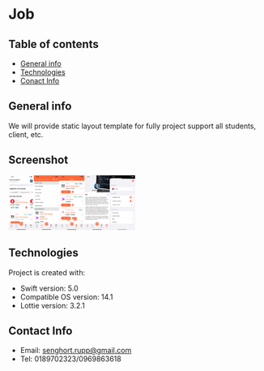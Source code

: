 # Job


## Table of contents
* [General info](#general-info)
* [Technologies](#technologies)
* [Conact Info](#contact-info)


## General info
We will provide static layout template for fully project support all students, client, etc.


## Screenshot
<img src="https://github.com/ithemecambo/Job/blob/master/Job/Supported%20Files/screenshots/home.png" width="50"><img src="https://github.com/ithemecambo/Job/blob/master/Job/Supported%20Files/screenshots/search.png" width="50"><img src="https://github.com/ithemecambo/Job/blob/master/Job/Supported%20Files/screenshots/bookmark.png" width="50"><img src="https://github.com/ithemecambo/Job/blob/master/Job/Supported%20Files/screenshots/account.png" width="50"><img src="https://github.com/ithemecambo/Job/blob/master/Job/Supported%20Files/screenshots/settings.png" width="50">

    
## Technologies
Project is created with:
* Swift version: 5.0
* Compatible OS version: 14.1
* Lottie version: 3.2.1


## Contact Info
* Email: senghort.rupp@gmail.com
* Tel: 0189702323/0969863618
